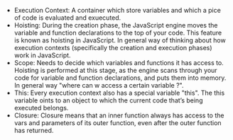 - Execution Context: A container which store variables and which a pice of code is evaluated and exuecuted.
- Hoisting: During the creation phase, the JavaScript engine moves the variable and function 
declarations to the top of your code. This feature is known as hoisting in JavaScript.
In general way of thinking about how execution contexts (specifically the creation and execution phases) work in JavaScript.
- Scope: Needs to decide which variables and functions it has access to. Hoisting is performed at this stage, as the engine scans through your code for variable and function declarations, and puts them into memory. In general way "where can w access a certain variable ?".
- This: Every execution context also has a special variable "this". The this variable oints to an object to which the current code that’s being executed belongs.
- Closure: Closure means that an inner function always has access to the vars and parameters of its outer function, even after the outer function has returned.